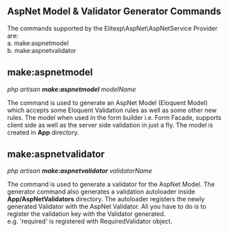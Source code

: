 ## AspNet Model & Validator Generator Commands

The commands supported by the Elitexp\AspNet\AspNetService Provider are:<br/>
a. make:aspnetmodel <br/>
b. make:aspnetvalidator <br/>

## make:aspnetmodel
<i>php artisan <b>make:aspnetmodel</b> modelName</i>

The command is used to generate an AspNet Model (Eloquent Model) which accepts some Eloquent Validation rules as well as some other new rules. The model when used in the form builder i.e. Form Facade, supports client side as well as the server side validation in just a fly. The model is created in <b>App</b> directory.

## make:aspnetvalidator
<i>php artisan <b>make:aspnetvalidator</b> validatorName</i>

The command is used to generate a validator for the AspNet Model. The generator command also generates a validation autoloader inside <b>App/AspNetValidators</b> directory. The autoloader registers the newly generated Validator with the AspNet Validator. All you have to do is to register the validation key with the Validator generated. <br/>
e.g. 'required' is registered with RequiredValidator object.
